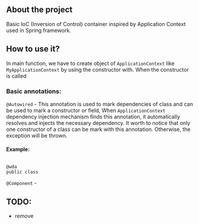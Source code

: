 ## About the project
Basic IoC (Inversion of Control) container inspired by Application Context used in Spring framework. 

## How to use it?
In main function, we have to create object of `ApplicationContext` like `MyApplicationContext` by using the constructor with. 
When the constructor is called
### Basic annotations:
`@Autowired` - This annotation is used to mark dependencies of class and can be used to mark a constructor or field, 
When `ApplicationContext` dependency injection mechanism finds this annotation, it automatically resolves and injects the
necessary dependency. It worth to notice that only one constructor of a class can be mark with this annotation. Otherwise, 
the exception will be thrown.

#### Example:

<code>
@wda
public class 
</code>

`@Component` - 


## TODO:
- remove 